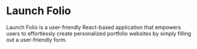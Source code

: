 # Launch Folio
Launch Folio is a user-friendly React-based application that empowers users to effortlessly create personalized portfolio websites by simply filling out a user-friendly form.
